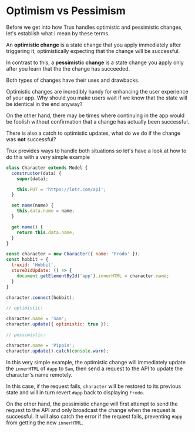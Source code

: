 # Optimism vs Pessimism

Before we get into how Trux handles optimistic and pessimistic changes, let's establish what I mean by these terms.

An **optimistic change** is a state change that you apply immediately after triggering it, optimistically expecting that the change will be successful.

In contrast to this, a **pessimistic change** is a state change you apply only after you learn that the the change has succeeded.

Both types of changes have their uses and drawbacks.

Optimistic changes are incredibly handy for enhancing the user experience of your app. Why should you make users wait if we know that the state will be identical in the end anyway?

On the other hand, there may be times where continuing in the app would be foolish without confirmation that a change has actually been successful.

There is also a catch to optimistic updates, what do we do if the change was **not** successful?

Trux provides ways to handle both situations so let's have a look at how to do this with a very simple example

```js
class Character extends Model {
  constructor(data) {
    super(data);

    this.PUT = 'https://lotr.com/api';
  }

  set name(name) {
    this.data.name = name;
  }

  get name() {
    return this.data.name;
  }
}

const character = new Character({ name: 'Frodo' });
const hobbit = {
  truxid: 'Hobbit',
  storeDidUpdate: () => {
    document.getElementById('app').innerHTML = character.name;
  }
}

character.connect(hobbit);

// optimistic:

character.name = 'Sam';
character.update({ optimistic: true });

// pessimistic:

character.name = 'Pippin';
character.update().catch(console.warn);
```

In this very simple example, the optimistic change will immediately update the `innerHTML` of `#app` to `Sam`, then send a request to the API to update the character's name remotely.

In this case, if the request fails, `character` will be restored to its previous state and will in turn revert `#app` back to displaying `Frodo`.

On the other hand, the pessimistic change will first attempt to send the request to the API and only broadcast the change when the request is successful. It will also catch the error if the request fails, preventing `#app` from getting the new `innerHTML`.

